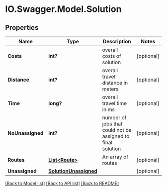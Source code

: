 # IO.Swagger.Model.Solution
## Properties

Name | Type | Description | Notes
------------ | ------------- | ------------- | -------------
**Costs** | **int?** | overall costs of solution | [optional] 
**Distance** | **int?** | overall travel distance in meters | [optional] 
**Time** | **long?** | overall travel time in ms | [optional] 
**NoUnassigned** | **int?** | number of jobs that could not be assigned to final solution | [optional] 
**Routes** | [**List&lt;Route&gt;**](Route.md) | An array of routes | [optional] 
**Unassigned** | [**SolutionUnassigned**](SolutionUnassigned.md) |  | [optional] 

[[Back to Model list]](../README.md#documentation-for-models) [[Back to API list]](../README.md#documentation-for-api-endpoints) [[Back to README]](../README.md)

